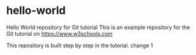 # hello-world
Hello World repository for Git tutorial
This is an example repository for the Git tutorial on https://www.w3schools.com

This repository is built step by step in the tutorial.
change 1

